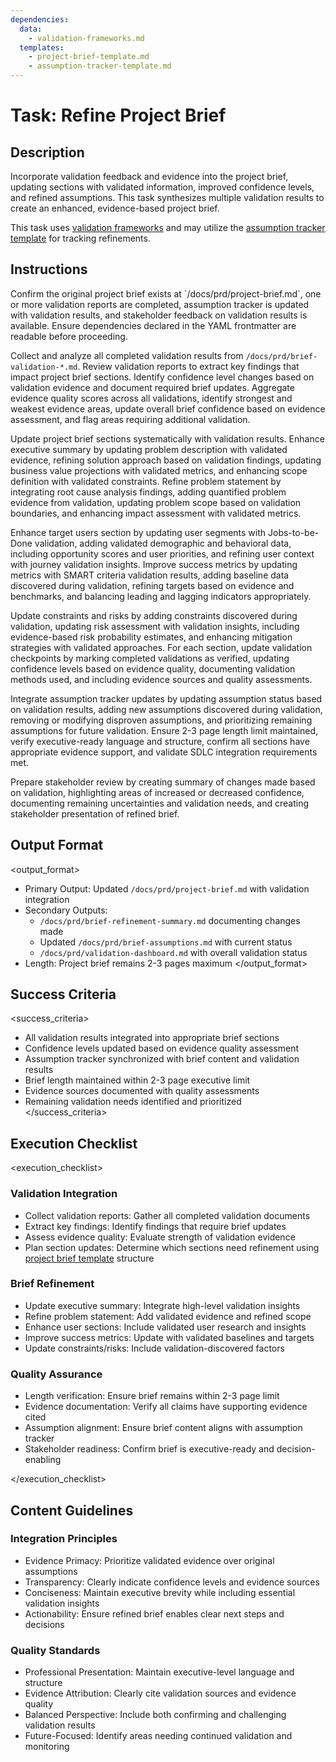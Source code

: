 ```yaml
---
dependencies:
  data:
    - validation-frameworks.md
  templates:
    - project-brief-template.md
    - assumption-tracker-template.md
---
```


# Task: Refine Project Brief

## Description

Incorporate validation feedback and evidence into the project brief, updating sections with validated information, improved confidence levels, and refined assumptions. This task synthesizes multiple validation results to create an enhanced, evidence-based project brief.

This task uses [validation frameworks](./.krci-ai/data/validation-frameworks.md) and may utilize the [assumption tracker template](./.krci-ai/templates/assumption-tracker-template.md) for tracking refinements.

## Instructions

<instructions>
Confirm the original project brief exists at `/docs/prd/project-brief.md`, one or more validation reports are completed, assumption tracker is updated with validation results, and stakeholder feedback on validation results is available. Ensure dependencies declared in the YAML frontmatter are readable before proceeding.

Collect and analyze all completed validation results from `/docs/prd/brief-validation-*.md`. Review validation reports to extract key findings that impact project brief sections. Identify confidence level changes based on validation evidence and document required brief updates. Aggregate evidence quality scores across all validations, identify strongest and weakest evidence areas, update overall brief confidence based on evidence assessment, and flag areas requiring additional validation.

Update project brief sections systematically with validation results. Enhance executive summary by updating problem description with validated evidence, refining solution approach based on validation findings, updating business value projections with validated metrics, and enhancing scope definition with validated constraints. Refine problem statement by integrating root cause analysis findings, adding quantified problem evidence from validation, updating problem scope based on validation boundaries, and enhancing impact assessment with validated metrics.

Enhance target users section by updating user segments with Jobs-to-be-Done validation, adding validated demographic and behavioral data, including opportunity scores and user priorities, and refining user context with journey validation insights. Improve success metrics by updating metrics with SMART criteria validation results, adding baseline data discovered during validation, refining targets based on evidence and benchmarks, and balancing leading and lagging indicators appropriately.

Update constraints and risks by adding constraints discovered during validation, updating risk assessment with validation insights, including evidence-based risk probability estimates, and enhancing mitigation strategies with validated approaches. For each section, update validation checkpoints by marking completed validations as verified, updating confidence levels based on evidence quality, documenting validation methods used, and including evidence sources and quality assessments.

Integrate assumption tracker updates by updating assumption status based on validation results, adding new assumptions discovered during validation, removing or modifying disproven assumptions, and prioritizing remaining assumptions for future validation. Ensure 2-3 page length limit maintained, verify executive-ready language and structure, confirm all sections have appropriate evidence support, and validate SDLC integration requirements met.

Prepare stakeholder review by creating summary of changes made based on validation, highlighting areas of increased or decreased confidence, documenting remaining uncertainties and validation needs, and creating stakeholder presentation of refined brief.
</instructions>

## Output Format

<output_format>
- Primary Output: Updated `/docs/prd/project-brief.md` with validation integration
- Secondary Outputs:
  - `/docs/prd/brief-refinement-summary.md` documenting changes made
  - Updated `/docs/prd/brief-assumptions.md` with current status
  - `/docs/prd/validation-dashboard.md` with overall validation status
- Length: Project brief remains 2-3 pages maximum
</output_format>

## Success Criteria

<success_criteria>
- All validation results integrated into appropriate brief sections
- Confidence levels updated based on evidence quality assessment
- Assumption tracker synchronized with brief content and validation results
- Brief length maintained within 2-3 page executive limit
- Evidence sources documented with quality assessments
- Remaining validation needs identified and prioritized
</success_criteria>

## Execution Checklist

<execution_checklist>

### Validation Integration

- Collect validation reports: Gather all completed validation documents
- Extract key findings: Identify findings that require brief updates
- Assess evidence quality: Evaluate strength of validation evidence
- Plan section updates: Determine which sections need refinement using [project brief template](./.krci-ai/templates/project-brief-template.md) structure

### Brief Refinement

- Update executive summary: Integrate high-level validation insights
- Refine problem statement: Add validated evidence and refined scope
- Enhance user sections: Include validated user research and insights
- Improve success metrics: Update with validated baselines and targets
- Update constraints/risks: Include validation-discovered factors

### Quality Assurance

- Length verification: Ensure brief remains within 2-3 page limit
- Evidence documentation: Verify all claims have supporting evidence cited
- Assumption alignment: Ensure brief content aligns with assumption tracker
- Stakeholder readiness: Confirm brief is executive-ready and decision-enabling

</execution_checklist>

## Content Guidelines

### Integration Principles

- Evidence Primacy: Prioritize validated evidence over original assumptions
- Transparency: Clearly indicate confidence levels and evidence sources
- Conciseness: Maintain executive brevity while including essential validation insights
- Actionability: Ensure refined brief enables clear next steps and decisions

### Quality Standards

- Professional Presentation: Maintain executive-level language and structure
- Evidence Attribution: Clearly cite validation sources and evidence quality
- Balanced Perspective: Include both confirming and challenging validation results
- Future-Focused: Identify areas needing continued validation and monitoring

